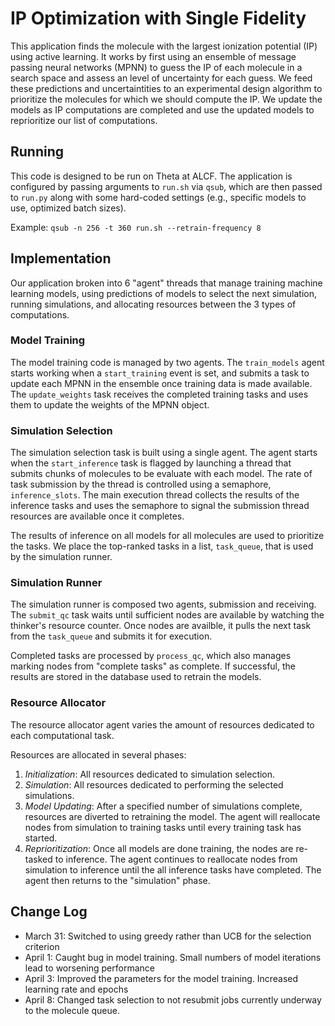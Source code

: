 # IP Optimization with Single Fidelity

This application finds the molecule with the largest ionization potential (IP) using active learning. 
It works by first using an ensemble of message passing neural networks (MPNN) to guess the IP of each molecule in a search space and assess an level of uncertainty for each guess.
We feed these predictions and uncertaintities to an experimental design algorithm to prioritize the molecules for which we should compute the IP.
We update the models as IP computations are completed and use the updated models to reprioritize our list of computations.

## Running

This code is designed to be run on Theta at ALCF. The application is configured by passing arguments to `run.sh` via `qsub`, which are then passed to `run.py` along with some hard-coded settings (e.g., specific models to use, optimized batch sizes).

Example: `qsub -n 256 -t 360 run.sh --retrain-frequency 8`

## Implementation

Our application broken into 6 "agent" threads that manage training machine learning models, 
using predictions of models to select the next simulation, 
running simulations,
and allocating resources between the 3 types of computations.

### Model Training

The model training code is managed by two agents.
The `train_models` agent starts working when a `start_training` event is set,
and submits a task to update each MPNN in the ensemble once training data is made available.
The `update_weights` task receives the completed training tasks and uses them to update the weights
of the MPNN object.

### Simulation Selection

The simulation selection task is built using a single agent.
The agent starts when the `start_inference` task is flagged by launching a thread
that submits chunks of molecules to be evaluate with each model.
The rate of task submission by the thread is controlled using a semaphore, `inference_slots`.
The main execution thread collects the results of the inference tasks and uses
the semaphore to signal the submission thread resources are available once it completes.

The results of inference on all models for all molecules are used to prioritize the tasks.
We place the top-ranked tasks in a list, `task_queue`, that is used by the simulation runner.

### Simulation Runner

The simulation runner is composed two agents, submission and receiving.
The `submit_qc` task waits until sufficient nodes are available by watching the thinker's resource counter.
Once nodes are availble, it pulls the next task from the `task_queue` and submits it for execution.

Completed tasks are processed by `process_qc`, which also manages marking nodes from "complete tasks" as complete.
If successful, the results are stored in the database used to retrain the models.


### Resource Allocator

The resource allocator agent varies the amount of resources dedicated to each computational task.

Resources are allocated in several phases:

1. *Initialization*: All resources dedicated to simulation selection. 
1. *Simulation*: All resources dedicated to performing the selected simulations.
1. *Model Updating*: After a specified number of simulations complete, resources are diverted to retraining the model. The agent will reallocate nodes from simulation to training tasks until every training task has started.
1. *Reprioritization*: Once all models are done training, the nodes are re-tasked to inference. The agent continues to reallocate nodes from simulation to inference until the all inference tasks have completed. The agent then returns to the "simulation" phase.


## Change Log

- March 31: Switched to using greedy rather than UCB for the selection criterion
- April 1: Caught bug in model training. Small numbers of model iterations lead to worsening performance
- April 3: Improved the parameters for the model training. Increased learning rate and epochs
- April 8: Changed task selection to not resubmit jobs currently underway to the molecule queue.
